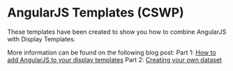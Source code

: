 AngularJS Templates (CSWP)
================

These templates have been created to show you how to combine AngularJS with Display Templates.

More information can be found on the following blog post: 
Part 1: [How to add AngularJS to your display templates](http://www.eliostruyf.com/how-to-add-angularjs-to-your-display-templates/ "How to add AngularJS to your display templates")
Part 2: [Creating your own dataset](http://www.eliostruyf.com/creating-your-own-dataset-for-angularjs-display-templates/ "Creating your own dataset") 